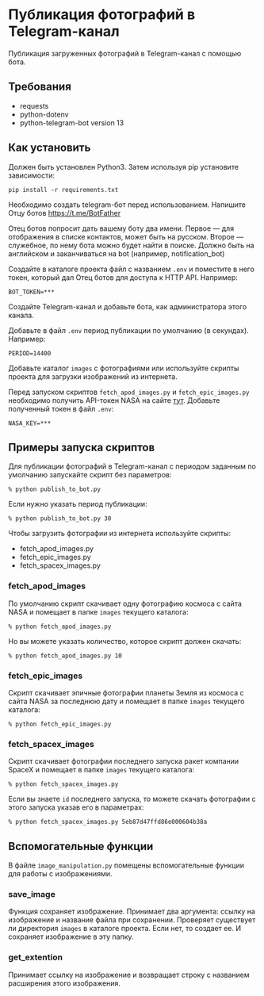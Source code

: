 # Публикация фотографий в Telegram-канал #
Публикация загруженных фотографий в Telegram-канал с помощью бота.

## Требования
- requests
- python-dotenv
- python-telegram-bot version 13

## Как установить
Должен быть установлен Python3.
Затем используя pip установите зависимости:

```
pip install -r requirements.txt
```

Необходимо создать telegram-бот перед использованием.
Напишите Отцу ботов https://t.me/BotFather

Отец ботов попросит дать вашему боту два имени.
Первое — для отображения в списке контактов, может быть на русском.
Второе — служебное, по нему бота можно будет найти в поиске.
Должно быть на английском и заканчиваться на bot (например, notification_bot)

Создайте в каталоге проекта файл с названием `.env` и поместите в него токен, который дал Отец ботов для доступа к HTTP API. Например:
```
BOT_TOKEN=***
```
Создайте Telegram-канал и добавьте бота, как администратора этого канала.

Добавьте в файл `.env` период публикации по умолчанию (в секундах). Например:
```
PERIOD=14400
```
Добавьте каталог `images` с фотографиями или используйте скрипты проекта для загрузки изображений из интернета.

Перед запуском скриптов `fetch_apod_images.py` и `fetch_epic_images.py` необходимо получить API-токен NASA на сайте [тут](https://api.nasa.gov/).
Добавьте полученный токен в файл `.env`:
```
NASA_KEY=***
```

## Примеры запуска скриптов
Для публикации фотографий в Telegram-канал с периодом заданным по умолчанию запускайте скрипт без параметров:
```
% python publish_to_bot.py
```

Если нужно указать период публикации:
```
% python publish_to_bot.py 30
```

Чтобы загрузить фотографии из интернета используйте скрипты:
- fetch_apod_images.py
- fetch_epic_images.py
- fetch_spacex_images.py

### fetch_apod_images
По умолчанию скрипт скачивает одну фотографию космоса с сайта NASA и помещает в папке `images` текущего каталога:
```
% python fetch_apod_images.py
```
Но вы можете указать количество, которое скрипт должен скачать:
```
% python fetch_apod_images.py 10
```

### fetch_epic_images
Скрипт скачивает эпичные фотографии планеты Земля из космоса с сайта NASA за последнюю дату и помещает в папке `images` текущего каталога:
```
% python fetch_epic_images.py
```

### fetch_spacex_images
Скрипт скачивает фотографии последнего запуска ракет компании SpaceX и помещает в папке `images` текущего каталога:
```
% python fetch_spacex_images.py
```
Если вы знаете `id` последнего запуска, то можете скачать фотографии с этого запуска указав его в параметрах:
```
% python fetch_spacex_images.py 5eb87d47ffd86e000604b38a
```

## Вспомогательные функции
В файле `image_manipulation.py` помещены вспомогательные функции для работы с изображениями.

### save_image
Функция сохраняет изображение.
Принимает два аргумента: ссылку на изображение и название файла при сохранении.
Проверяет существует ли директория `images` в каталоге проекта. Если нет, то создает ее.
И сохраняет изображение в эту папку.

### get_extention
Принимает ссылку на изображение и возвращает строку с названием расширения этого изображения.
